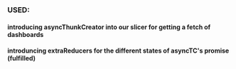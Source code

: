 ### USED:

#### introducing asyncThunkCreator into our slicer for getting a fetch of dashboards

#### introduncing extraReducers for the different states of asyncTC's promise (fulfilled)
